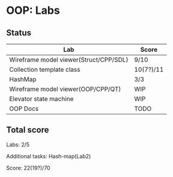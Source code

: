 # OOP: Labs 

## Status

| Lab | Score |
| ---|---|
| Wireframe model viewer(Struct/CPP/SDL)|9/10|
| Collection template class |10(7?)/11|
| HashMap | 3/3 |
| Wireframe model viewer(OOP/CPP/QT)|WIP|
| Elevator state machine|WIP|
| OOP Docs|TODO|

## Total score

Labs: 2/5

Additional tasks: Hash-map(Lab2)

Score: 22(19?)/70 
